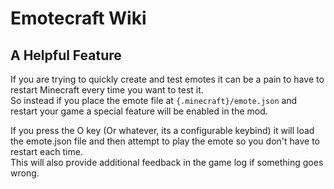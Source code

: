 # Emotecraft Wiki

## A Helpful Feature

If you are trying to quickly create and test emotes it can be a pain to have to restart Minecraft every time you want to test it.\
So instead if you place the emote file at `{.minecraft}/emote.json` and restart your game a special feature will be enabled in the mod.

If you press the O key (Or whatever, its a configurable keybind) it will load the emote.json file and then attempt to play the emote so you don't have to restart each time.\
This will also provide additional feedback in the game log if something goes wrong.
